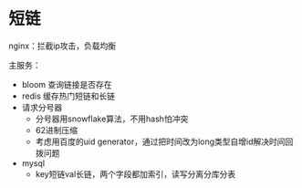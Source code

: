 # 短链

nginx：拦截ip攻击，负载均衡

主服务：

* bloom 查询链接是否存在
* redis  缓存热门短链和长链
* 请求分号器
  * 分号器用snowflake算法，不用hash怕冲突
  * 62进制压缩
  * 考虑用百度的uid generator，通过把时间改为long类型自增id解决时间回拨问题
* mysql
  * key短链val长链，两个字段都加索引，读写分离分库分表

